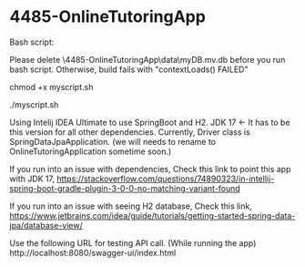 # 4485-OnlineTutoringApp

Bash script:

Please delete \4485-OnlineTutoringApp\data\myDB.mv.db before you run bash script.
Otherwise, build fails with "contextLoads() FAILED"

chmod +x myscript.sh


./myscript.sh




Using Intelij IDEA Ultimate to use SpringBoot and H2.
JDK 17    <- It has to be this version for all other dependencies.
Currently, Driver class is SpringDataJpaApplication. (we will needs to rename to OnlineTutoringApplication sometime soon.)

If you run into an issue with dependencies,
Check this link to point this app with JDK 17, https://stackoverflow.com/questions/74890323/in-intellij-spring-boot-gradle-plugin-3-0-0-no-matching-variant-found

If you run into an issue with seeing H2 database, 
Check this link, https://www.jetbrains.com/idea/guide/tutorials/getting-started-spring-data-jpa/database-view/

Use the following URL for testing API call. (While running the app)
http://localhost:8080/swagger-ui/index.html

